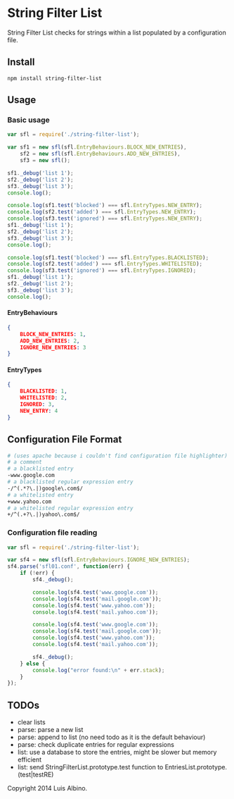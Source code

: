 String Filter List
==================

String Filter List checks for strings within a list populated by a configuration file.

Install
-------

`npm install string-filter-list`

Usage
-----

### Basic usage

```javascript
var sfl = require('./string-filter-list');

var sf1 = new sfl(sfl.EntryBehaviours.BLOCK_NEW_ENTRIES),
    sf2 = new sfl(sfl.EntryBehaviours.ADD_NEW_ENTRIES),
    sf3 = new sfl();

sf1._debug('list 1');
sf2._debug('list 2');
sf3._debug('list 3');
console.log();

console.log(sf1.test('blocked') === sfl.EntryTypes.NEW_ENTRY);
console.log(sf2.test('added') === sfl.EntryTypes.NEW_ENTRY);
console.log(sf3.test('ignored') === sfl.EntryTypes.NEW_ENTRY);
sf1._debug('list 1');
sf2._debug('list 2');
sf3._debug('list 3');
console.log();

console.log(sf1.test('blocked') === sfl.EntryTypes.BLACKLISTED);
console.log(sf2.test('added') === sfl.EntryTypes.WHITELISTED);
console.log(sf3.test('ignored') === sfl.EntryTypes.IGNORED);
sf1._debug('list 1');
sf2._debug('list 2');
sf3._debug('list 3');
console.log();
```

#### EntryBehaviours

```json
{
    BLOCK_NEW_ENTRIES: 1,
    ADD_NEW_ENTRIES: 2,
    IGNORE_NEW_ENTRIES: 3
}
```

#### EntryTypes

```json
{
    BLACKLISTED: 1,
    WHITELISTED: 2,
    IGNORED: 3,
    NEW_ENTRY: 4
}
```

Configuration File Format
-------------------------

```apache
# (uses apache because i couldn't find configuration file highlighter)
# a comment
# a blacklisted entry
-www.google.com
# a blacklisted regular expression entry
-/^(.*?\.|)google\.com$/
# a whitelisted entry
+www.yahoo.com
# a whitelisted regular expression entry
+/^(.+?\.|)yahoo\.com$/
```

### Configuration file reading

```javascript
var sfl = require('./string-filter-list');

var sf4 = new sfl(sfl.EntryBehaviours.IGNORE_NEW_ENTRIES);
sf4.parse('sfl01.conf', function(err) {
    if (!err) {
        sf4._debug();

        console.log(sf4.test('www.google.com'));
        console.log(sf4.test('mail.google.com'));
        console.log(sf4.test('www.yahoo.com'));
        console.log(sf4.test('mail.yahoo.com'));

        console.log(sf4.test('www.google.com'));
        console.log(sf4.test('mail.google.com'));
        console.log(sf4.test('www.yahoo.com'));
        console.log(sf4.test('mail.yahoo.com'));

        sf4._debug();
    } else {
        console.log("error found:\n" + err.stack);
    }
});
```
TODOs
-----

- clear lists
- parse: parse a new list
- parse: append to list (no need todo as it is the default behaviour)
- parse: check duplicate entries for regular expressions
- list: use a database to store the entries, might be slower but memory efficient
- list: send StringFilterList.prototype.test function to EntriesList.prototype.(test|testRE)

Copyright 2014 Luis Albino.
